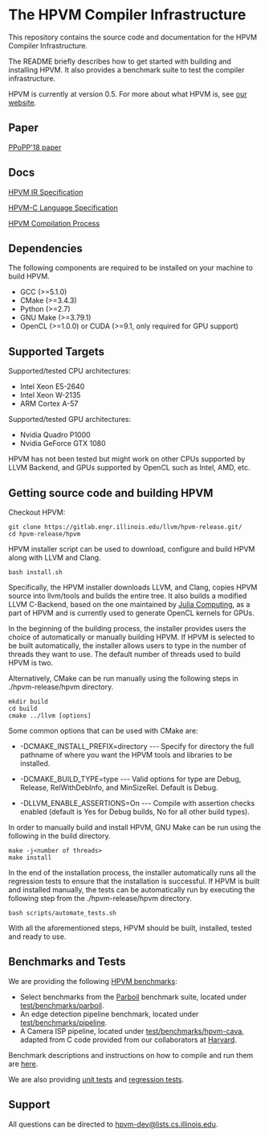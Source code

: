 # The HPVM Compiler Infrastructure

This repository contains the source code and documentation for the HPVM Compiler Infrastructure.

The README briefly describes how to get started with building and installing HPVM. It also provides a
benchmark suite to test the compiler infrastructure.

HPVM is currently at version 0.5. For more about what HPVM is, see [our website](https://publish.illinois.edu/hpvm-project/).

## Paper

[PPoPP'18 paper](https://dl.acm.org/doi/pdf/10.1145/3200691.3178493)

## Docs
[HPVM IR Specification](/hpvm/docs/hpvm-specification.md)

[HPVM-C Language Specification](/hpvm/docs/hpvm-c.md)

[HPVM Compilation Process](/hpvm/docs/compilation.md)

## Dependencies
The following components are required to be installed on your machine to build HPVM.

* GCC (>=5.1.0)
* CMake (>=3.4.3)
* Python (>=2.7)
* GNU Make (>=3.79.1)
* OpenCL (>=1.0.0) or CUDA (>=9.1, only required for GPU support)


## Supported Targets
Supported/tested CPU architectures:
* Intel Xeon E5-2640
* Intel Xeon W-2135
* ARM Cortex A-57

Supported/tested GPU architectures:
* Nvidia Quadro P1000
* Nvidia GeForce GTX 1080

HPVM has not been tested but might work on other CPUs supported by LLVM Backend, and GPUs supported by OpenCL such as Intel, AMD, etc.


## Getting source code and building HPVM

Checkout HPVM:
```shell
git clone https://gitlab.engr.illinois.edu/llvm/hpvm-release.git/
cd hpvm-release/hpvm
```

HPVM installer script can be used to download, configure and build HPVM along with LLVM and Clang. 
```shell
bash install.sh
```
Specifically, the HPVM installer downloads LLVM, and Clang, copies HPVM source into 
llvm/tools and builds the entire tree. It also builds a modified LLVM C-Backend, based on the one maintained by [Julia Computing](https://github.com/JuliaComputing/llvm-cbe), as a part of HPVM and is currently used 
to generate OpenCL kernels for GPUs.

In the beginning of the building process, the installer provides users the choice of automatically or manually building HPVM. 
If HPVM is selected to be built automatically, the installer allows users to type in the number of threads they want to use. 
The default number of threads used to build HPVM is two.

Alternatively, CMake can be run manually using the following steps in ./hpvm-release/hpvm directory.
```shell
mkdir build
cd build
cmake ../llvm [options]
```
Some common options that can be used with CMake are:

* -DCMAKE_INSTALL_PREFIX=directory --- Specify for directory the full pathname of where you want the HPVM tools and libraries to be installed.

* -DCMAKE_BUILD_TYPE=type --- Valid options for type are Debug, Release, RelWithDebInfo, and MinSizeRel. Default is Debug.

* -DLLVM_ENABLE_ASSERTIONS=On --- Compile with assertion checks enabled (default is Yes for Debug builds, No for all other build types).

In order to manually build and install HPVM, GNU Make can be run using the following in the build directory.
```shell
make -j<number of threads>
make install
```

In the end of the installation process, the installer automatically runs all the regression tests to ensure that the installation is
successful. If HPVM is built and installed manually, the tests can be automatically run by executing the following step from the ./hpvm-release/hpvm directory.
```shell
bash scripts/automate_tests.sh
```

With all the aforementioned steps, HPVM should be built, installed, tested and ready to use.

## Benchmarks and Tests
We are providing the following [HPVM benchmarks](/hpvm/test/benchmarks):
* Select benchmarks from the [Parboil](http://impact.crhc.illinois.edu/parboil/parboil.aspx) benchmark suite, located under [test/benchmarks/parboil](/hpvm/test/benchmarks/parboil).
* An edge detection pipeline benchmark, located under [test/benchmarks/pipeline](/hpvm/test/benchmarks/pipeline).
* A Camera ISP pipeline, located under [test/benchmarks/hpvm-cava](/hpvm/test/benchmarks/hpvm-cava), adapted from C code provided from our collaborators at [Harvard](http://vlsiarch.eecs.harvard.edu).

Benchmark descriptions and instructions on how to compile and run them are [here](/hpvm/test/benchmarks).

We are also providing [unit tests](/hpvm/test/unitTests) and [regression tests](/hpvm/test/regressionTests).

## Support
All questions can be directed to [hpvm-dev@lists.cs.illinois.edu](mailto:hpvm-dev@lists.cs.illinois.edu).


